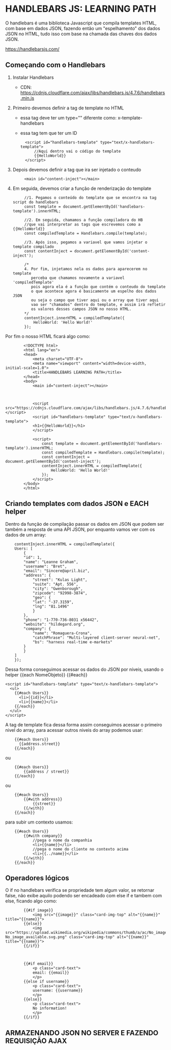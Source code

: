# HANDLEBARS JS: LEARNING PATH

O handlebars é uma biblioteca Javascript que compila templates HTML,
com base em dados JSON, fazendo então um "espelhamento" dos dados JSON no HTML,
tudo isso com base na chamada das chaves dos dados JSON.

https://handlebarsjs.com/

## Começando com o Handlebars

1. Instalar Handlebars
    - CDN: https://cdnjs.cloudflare.com/ajax/libs/handlebars.js/4.7.6/handlebars.min.js

2. Primeiro devemos definir a tag de template no HTML
    - essa tag deve ter um type="" diferente como: x-template-handlebars
    - essa tag tem que ter um ID

            <script id="handlebars-template" type="text/x-handlebars-template">
                //Aqui dentro vai o código do template
                {{HelloWorld}}
            </script>

3. Depois devemos definir a tag que ira ser injetado o conteudo
        
            <main id="content-inject"></main>

4. Em seguida, devemos criar a função de renderização do template

            //1. Pegamos o conteúdo do template que se encontra na tag script do handlebars
            const template = document.getElementById('handlebars-template').innerHTML;

            //2. Em seguida, chamamos a função compiladora do HB
            //que vai interpretar as tags que escrevemos como a {{HelloWorld}}
            const compiledTemplate = Handlebars.compile(template);

            //3. Após isso, pegamos a variavel que vamos injetar o template compilado
            const contentInject = document.getElementById('content-inject');

            /*
            4. Por fim, injetamos nela os dados para aparecerem no template
               perceba que chamamos novamente a variavel 'compiledTemplate'
               pois agora ela é a função que contém o conteudo do template
               o que acontece agora é basicamente um espelho dos dados JSON
               ou seja o campo que tiver aqui ou o array que tiver aqui
               vao ser "chamados" dentro do template, e assim irá refletir
               os valores desses campos JSON no nosso HTML.
            */
            contentInject.innerHTML = compiledTemplate({
                HelloWorld: 'Hello World!'
            });

Por fim o nosso HTML ficará algo como:

            <!DOCTYPE html>
            <html lang="en">
            <head>
                <meta charset="UTF-8">
                <meta name="viewport" content="width=device-width, initial-scale=1.0">
                <title>HANDLEBARS LEARNING PATH</title>
            </head>
            <body>
                <main id="content-inject"></main>
                


                <script src="https://cdnjs.cloudflare.com/ajax/libs/handlebars.js/4.7.6/handlebars.min.js"></script>
                <script id="handlebars-template" type="text/x-handlebars-template">
                <h1>{{HelloWorld}}</h1>
                </script>

                <script>
                    const template = document.getElementById('handlebars-template').innerHTML;
                    const compiledTemplate = Handlebars.compile(template);
                    const contentInject = document.getElementById('content-inject');
                    contentInject.innerHTML = compiledTemplate({
                        HelloWorld: 'Hello World!'
                    });
                </script>
            </body>
            </html>

## Criando templates com dados JSON e EACH helper

Dentro da função de compilação passar os dados em JSON que podem ser também a resposta de uma API JSON,
por enquanto vamos ver com os dados de um array:

        contentInject.innerHTML = compiledTemplate({
        Users: [
            {
            "id": 1,
            "name": "Leanne Graham",
            "username": "Bret",
            "email": "Sincere@april.biz",
            "address": {
                "street": "Kulas Light",
                "suite": "Apt. 556",
                "city": "Gwenborough",
                "zipcode": "92998-3874",
                "geo": {
                "lat": "-37.3159",
                "lng": "81.1496"
                }
            },
            "phone": "1-770-736-8031 x56442",
            "website": "hildegard.org",
            "company": {
                "name": "Romaguera-Crona",
                "catchPhrase": "Multi-layered client-server neural-net",
                "bs": "harness real-time e-markets"
            }
            }
        ]
        });

Dessa forma conseguimos acessar os dados do JSON por níveis, usando o helper {{each NomeObjeto}} {{#each}}

    <script id="handlebars-template" type="text/x-handlebars-template">
      <ul>
        {{#each Users}}
          <li>{{id}}</li>
          <li>{{name}}</li>
        {{/each}}
      </ul>
    </script>

A tag de template fica dessa forma assim conseguimos acessar o primeiro nivel do array, para acessar outros niveis do array
podemos usar:

        {{#each Users}}
          {{address.street}}
        {{/each}}

ou

        {{#each Users}}
            {{address / street}}
        {{/each}}

ou

        {{#each Users}}
            {{#with address}}
                {{street}}
            {{/with}}
        {{/each}}

para subir um contexto usamos:

        {{#each Users}}
            {{#with company}}
                //pega o nome da companhia
                <li>{{name}}</li>
                //pega o nome do cliente no contexto acima
                <li>{{../name}}</li>
            {{/with}}
        {{/each}}

## Operadores lógicos

O if no handlebars verifica se propriedade tem algum valor, se retornar false, não exibe aquilo
podendo ser encadeado com else if e tambem com else, ficando algo como:

            {{#if image}}
                <img src="{{image}}" class="card-img-top" alt="{{name}}" title="{{name}}">
            {{else}}
                <img src="https://upload.wikimedia.org/wikipedia/commons/thumb/a/ac/No_image_available.svg/600px-No_image_available.svg.png" class="card-img-top" alt="{{name}}" title="{{name}}">
            {{/if}}



            {{#if email}}
                <p class="card-text">
                email: {{email}}
                </p>
            {{else if username}}
                <p class="card-text">
                username: {{username}}
                </p>
            {{else}}
                <p class="card-text">
                No information!
                </p>
            {{/if}}

## ARMAZENANDO JSON NO SERVER E FAZENDO REQUISIÇÃO AJAX